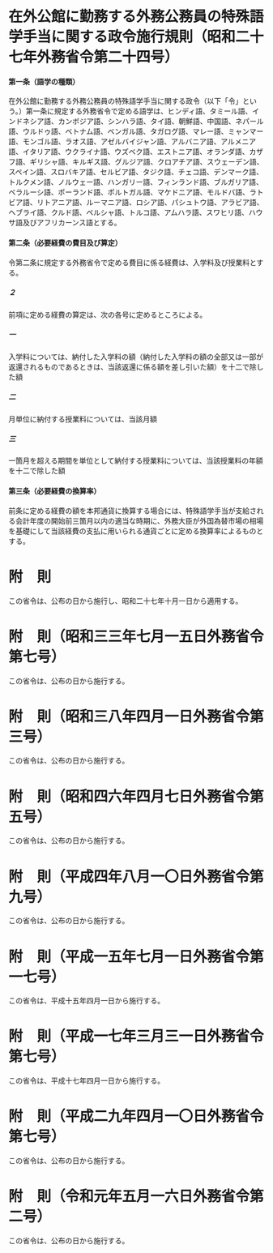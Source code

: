 # 在外公館に勤務する外務公務員の特殊語学手当に関する政令施行規則（昭和二十七年外務省令第二十四号）
#### 第一条（語学の種類）
在外公館に勤務する外務公務員の特殊語学手当に関する政令（以下「令」という。）第一条に規定する外務省令で定める語学は、ヒンディ語、タミール語、インドネシア語、カンボジア語、シンハラ語、タイ語、朝鮮語、中国語、ネパール語、ウルドゥ語、ベトナム語、ベンガル語、タガログ語、マレー語、ミャンマー語、モンゴル語、ラオス語、アゼルバイジャン語、アルバニア語、アルメニア語、イタリア語、ウクライナ語、ウズベク語、エストニア語、オランダ語、カザフ語、ギリシャ語、キルギス語、グルジア語、クロアチア語、スウェーデン語、スペイン語、スロバキア語、セルビア語、タジク語、チェコ語、デンマーク語、トルクメン語、ノルウェー語、ハンガリー語、フィンランド語、ブルガリア語、ベラルーシ語、ポーランド語、ポルトガル語、マケドニア語、モルドバ語、ラトビア語、リトアニア語、ルーマニア語、ロシア語、パシュトウ語、アラビア語、ヘブライ語、クルド語、ペルシャ語、トルコ語、アムハラ語、スワヒリ語、ハウサ語及びアフリカーンス語とする。
#### 第二条（必要経費の費目及び算定）
令第二条に規定する外務省令で定める費目に係る経費は、入学料及び授業料とする。
##### ２
前項に定める経費の算定は、次の各号に定めるところによる。
##### 一
入学料については、納付した入学料の額（納付した入学料の額の全部又は一部が返還されるものであるときは、当該返還に係る額を差し引いた額）を十二で除した額
##### 二
月単位に納付する授業料については、当該月額
##### 三
一箇月を超える期間を単位として納付する授業料については、当該授業料の年額を十二で除した額
#### 第三条（必要経費の換算率）
前条に定める経費の額を本邦通貨に換算する場合には、特殊語学手当が支給される会計年度の開始前三箇月以内の適当な時期に、外務大臣が外国為替市場の相場を基礎にして当該経費の支払に用いられる通貨ごとに定める換算率によるものとする。
# 附　則
この省令は、公布の日から施行し、昭和二十七年十月一日から適用する。
# 附　則（昭和三三年七月一五日外務省令第七号）
この省令は、公布の日から施行する。
# 附　則（昭和三八年四月一日外務省令第三号）
この省令は、公布の日から施行する。
# 附　則（昭和四六年四月七日外務省令第五号）
この省令は、公布の日から施行する。
# 附　則（平成四年八月一〇日外務省令第九号）
この省令は、公布の日から施行する。
# 附　則（平成一五年七月一日外務省令第一七号）
この省令は、平成十五年四月一日から施行する。
# 附　則（平成一七年三月三一日外務省令第七号）
この省令は、平成十七年四月一日から施行する。
# 附　則（平成二九年四月一〇日外務省令第七号）
この省令は、公布の日から施行する。
# 附　則（令和元年五月一六日外務省令第二号）
この省令は、公布の日から施行する。
